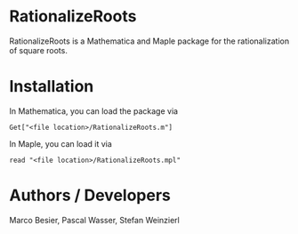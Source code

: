 # RationalizeRoots
RationalizeRoots is a Mathematica and Maple package for the rationalization of square roots.

# Installation

In Mathematica, you can load the package via

`Get["<file location>/RationalizeRoots.m"]`

In Maple, you can load it via

`read "<file location>/RationalizeRoots.mpl"`

# Authors / Developers

Marco Besier, Pascal Wasser, Stefan Weinzierl
